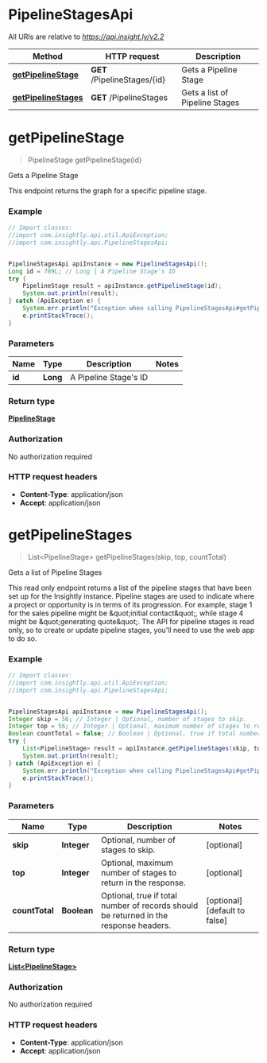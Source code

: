# PipelineStagesApi

All URIs are relative to *https://api.insight.ly/v2.2*

Method | HTTP request | Description
------------- | ------------- | -------------
[**getPipelineStage**](PipelineStagesApi.md#getPipelineStage) | **GET** /PipelineStages/{id} | Gets a Pipeline Stage
[**getPipelineStages**](PipelineStagesApi.md#getPipelineStages) | **GET** /PipelineStages | Gets a list of Pipeline Stages


<a name="getPipelineStage"></a>
# **getPipelineStage**
> PipelineStage getPipelineStage(id)

Gets a Pipeline Stage

This endpoint returns the graph for a specific pipeline stage.

### Example
```java
// Import classes:
//import com.insightly.api.util.ApiException;
//import com.insightly.api.PipelineStagesApi;


PipelineStagesApi apiInstance = new PipelineStagesApi();
Long id = 789L; // Long | A Pipeline Stage's ID
try {
    PipelineStage result = apiInstance.getPipelineStage(id);
    System.out.println(result);
} catch (ApiException e) {
    System.err.println("Exception when calling PipelineStagesApi#getPipelineStage");
    e.printStackTrace();
}
```

### Parameters

Name | Type | Description  | Notes
------------- | ------------- | ------------- | -------------
 **id** | **Long**| A Pipeline Stage&#39;s ID |

### Return type

[**PipelineStage**](PipelineStage.md)

### Authorization

No authorization required

### HTTP request headers

 - **Content-Type**: application/json
 - **Accept**: application/json

<a name="getPipelineStages"></a>
# **getPipelineStages**
> List&lt;PipelineStage&gt; getPipelineStages(skip, top, countTotal)

Gets a list of Pipeline Stages

This read only endpoint returns a list of the pipeline stages that have been set up for the Insightly instance.            Pipeline stages are used to indicate where a project or opportunity is in terms of its progression.            For example, stage 1 for the sales pipeline might be \&quot;initial contact\&quot;, while stage 4 might be \&quot;generating quote\&quot;.            The API for pipeline stages is read only, so to create or update pipeline stages, you&#39;ll need to use the web app to do so.

### Example
```java
// Import classes:
//import com.insightly.api.util.ApiException;
//import com.insightly.api.PipelineStagesApi;


PipelineStagesApi apiInstance = new PipelineStagesApi();
Integer skip = 56; // Integer | Optional, number of stages to skip.
Integer top = 56; // Integer | Optional, maximum number of stages to return in the response.
Boolean countTotal = false; // Boolean | Optional, true if total number of records should be returned in the response headers.
try {
    List<PipelineStage> result = apiInstance.getPipelineStages(skip, top, countTotal);
    System.out.println(result);
} catch (ApiException e) {
    System.err.println("Exception when calling PipelineStagesApi#getPipelineStages");
    e.printStackTrace();
}
```

### Parameters

Name | Type | Description  | Notes
------------- | ------------- | ------------- | -------------
 **skip** | **Integer**| Optional, number of stages to skip. | [optional]
 **top** | **Integer**| Optional, maximum number of stages to return in the response. | [optional]
 **countTotal** | **Boolean**| Optional, true if total number of records should be returned in the response headers. | [optional] [default to false]

### Return type

[**List&lt;PipelineStage&gt;**](PipelineStage.md)

### Authorization

No authorization required

### HTTP request headers

 - **Content-Type**: application/json
 - **Accept**: application/json

